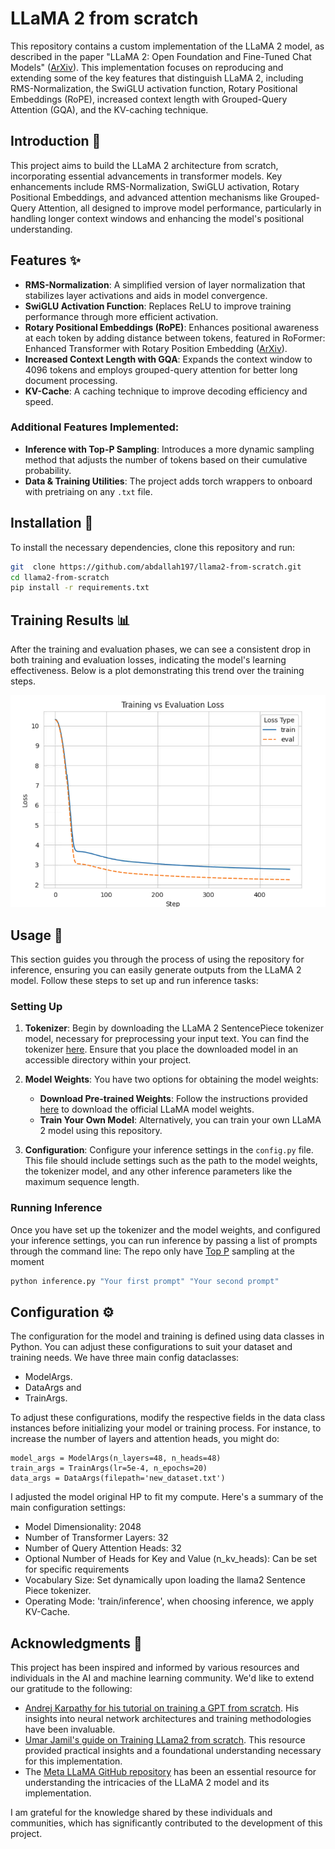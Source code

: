# LLaMA 2 from scratch

This repository contains a custom implementation of the LLaMA 2 model, as described in the paper "LLaMA 2: Open
Foundation and Fine-Tuned Chat Models" ([ArXiv](https://arxiv.org/abs/2307.09288)). This implementation focuses on
reproducing and extending some of the key features that distinguish LLaMA 2, including RMS-Normalization, the SwiGLU
activation function, Rotary Positional Embeddings (RoPE), increased context length with Grouped-Query Attention (GQA),
and the KV-caching technique.

## Introduction 📘

This project aims to build the LLaMA 2 architecture from scratch, incorporating essential advancements in transformer
models. Key enhancements include RMS-Normalization, SwiGLU activation, Rotary Positional Embeddings, and advanced
attention mechanisms like Grouped-Query Attention, all designed to improve model performance, particularly in handling
longer context windows and enhancing the model's positional understanding.

## Features ✨

- **RMS-Normalization**: A simplified version of layer normalization that stabilizes layer activations and aids in model
  convergence.
- **SwiGLU Activation Function**: Replaces ReLU to improve training performance through more efficient activation.
- **Rotary Positional Embeddings (RoPE)**: Enhances positional awareness at each token by adding distance between
  tokens, featured in RoFormer: Enhanced Transformer with Rotary Position Embedding
  ([ArXiv](https://arxiv.org/abs/2104.09864)).
- **Increased Context Length with GQA**: Expands the context window to 4096 tokens and employs grouped-query attention
  for better long document processing.
- **KV-Cache**: A caching technique to improve decoding efficiency and speed.

### Additional Features Implemented:

- **Inference with Top-P Sampling**: Introduces a more dynamic sampling method that adjusts the number of tokens based
  on their cumulative probability.
- **Data & Training Utilities**: The project adds torch wrappers to onboard with pretriaing on any `.txt` file.

## Installation 🔧

To install the necessary dependencies, clone this repository and run:

```bash
git  clone https://github.com/abdallah197/llama2-from-scratch.git
cd llama2-from-scratch
pip install -r requirements.txt
```

## Training Results 📊

After the training and evaluation phases, we can see a consistent drop in both training and evaluation losses,
indicating the model's learning effectiveness. Below is a plot demonstrating this trend over the training steps.

![losses.png](losses.png)

## Usage 🚀

This section guides you through the process of using the repository for inference, ensuring you can easily generate
outputs from the LLaMA 2 model. Follow these steps to set up and run inference tasks:

### Setting Up

1. **Tokenizer**: Begin by downloading the LLaMA 2 SentencePiece tokenizer model, necessary for preprocessing your input
   text. You can find the tokenizer [here](https://llama.meta.com/llama-downloads/). Ensure that you place the
   downloaded model in an accessible directory within your project.

2. **Model Weights**: You have two options for obtaining the model weights:
    - **Download Pre-trained Weights**: Follow the instructions provided [here](https://llama.meta.com/llama-downloads/)
      to download the official LLaMA model weights.
    - **Train Your Own Model**: Alternatively, you can train your own LLaMA 2 model using this repository.

3. **Configuration**: Configure your inference settings in the `config.py` file. This file should include settings such
   as the path to the model weights, the tokenizer model, and any other inference parameters like the maximum sequence
   length.

### Running Inference

Once you have set up the tokenizer and the model weights, and configured your inference settings, you can run inference
by passing a list of prompts through the command line:
The repo only have [Top P](https://huggingface.co/blog/how-to-generate#top-p-nucleus-sampling) sampling at the moment

```bash
python inference.py "Your first prompt" "Your second prompt"
```

## Configuration ⚙️

The configuration for the model and training is defined using data classes in Python. You can adjust these
configurations to suit your dataset and training needs.
We have three main config dataclasses:

- ModelArgs.
- DataArgs and
- TrainArgs.

To adjust these configurations, modify the respective fields in the data class instances before initializing your model
or training process. For instance, to increase the number of layers and attention heads, you might do:

```
model_args = ModelArgs(n_layers=48, n_heads=48)
train_args = TrainArgs(lr=5e-4, n_epochs=20)
data_args = DataArgs(filepath='new_dataset.txt')
```

I adjusted the model original HP to fit my compute. Here's a summary of the main configuration settings:

- Model Dimensionality: 2048
- Number of Transformer Layers: 32
- Number of Query Attention Heads: 32
- Optional Number of Heads for Key and Value (n_kv_heads): Can be set for specific requirements
- Vocabulary Size: Set dynamically upon loading the llama2 Sentence Piece tokenizer.
- Operating Mode: 'train/inference', when choosing inference, we apply KV-Cache.

## Acknowledgments 💖

This project has been inspired and informed by various resources and individuals in the AI and machine learning
community. We'd like to extend our gratitude to the following:

- [Andrej Karpathy for his tutorial on training a GPT from scratch](https://www.youtube.com/watch?v=kCc8FmEb1nY&t=1058s&ab_channel=AndrejKarpathy).
  His insights into neural network architectures and training methodologies have been invaluable.
- [Umar Jamil's guide on Training LLama2 from scratch](https://www.youtube.com/watch?v=oM4VmoabDAI&ab_channel=UmarJamil).
  This resource provided practical insights and a foundational understanding necessary for this implementation.
- The [Meta LLaMA GitHub repository](https://github.com/meta-llama/llama) has been an essential resource for
  understanding the intricacies of the LLaMA 2 model and its implementation.

I am grateful for the knowledge shared by these individuals and communities, which has significantly contributed to the
development of this project.
